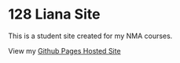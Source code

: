 # 128 Liana Site
This is a student site created for my NMA courses.

View my [Github Pages Hosted Site](https://l7ana.github.io/studentsite/art128)